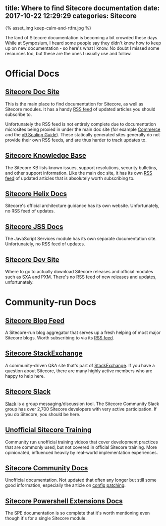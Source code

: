title: Where to find Sitecore documentation
date: 2017-10-22 12:29:29
categories: Sitecore
---

{% asset_img keep-calm-and-rtfm.jpg %}

The land of Sitecore documentation is becoming a bit crowded these days. While at Symposium, I heard some people say they didn't know how to keep up on new documentation - so here's what I know. No doubt I missed some resources too, but these are the ones I usually use and follow.

# Official Docs

## [Sitecore Doc Site](https://doc.sitecore.net)

This is the main place to find documentation for Sitecore, as well as Sitecore modules. It has a handy [RSS feed](https://doc.sitecore.net/~/link.aspx?_id=C12C95F2683A4AF98BABA504B4701DD7&_z=z) of updated articles you should subscribe to.

Unfortunately the RSS feed is not entirely complete due to documentation microsites being proxied in under the main doc site (for example [Commerce](http://commercesdn.sitecore.net/SitecoreCommerce/UsersGuide/en-us/index.html) and the [v9 Scaling Guide](https://doc.sitecore.net/developers/scaling-guide/)). These statically generated sites generally do not provide their own RSS feeds, and are thus harder to track updates to.

## [Sitecore Knowledge Base](https://kb.sitecore.net/)

The Sitecore KB lists known issues, support resolutions, security bulletins, and other support information. Like the main doc site, it has its own [RSS feed](https://kb.sitecore.net/en/Articles_RSS_Feed.aspx) of updated articles that is absolutely worth subscribing to.

## [Sitecore Helix Docs](http://helix.sitecore.net/)

Sitecore's official architecture guidance has its own website. Unfortunately, no RSS feed of updates.

## [Sitecore JSS Docs](https://jss.sitecore.net/)

The JavaScript Services module has its own separate documentation site. Unfortunately, no RSS feed of updates.

## [Sitecore Dev Site](https://dev.sitecore.net/)

Where to go to actually download Sitecore releases and official modules such as SXA and PXM. There's no RSS feed of new releases and updates, unfortunately.

# Community-run Docs

## [Sitecore Blog Feed](http://feeds.sitecore.net/)

A Sitecore-run blog aggregator that serves up a fresh helping of most major Sitecore blogs. Worth subscribing to via its [RSS feed](http://feeds.sitecore.net/Feed/LatestPosts).

## [Sitecore StackExchange](https://sitecore.stackexchange.com/)

A community-driven Q&A site that's part of [StackExchange](https://stackexchange.com/). If you have a question about Sitecore, there are many highly active members who are happy to help here.

## [Sitecore Slack](https://www.akshaysura.com/2015/10/27/how-to-join-sitecore-slack-community-chat/)

[Slack](https://slack.com/) is a group messaging/discussion tool. The Sitecore Community Slack group has over 2,700 Sitecore developers with very active participation. If you do Sitecore, you should be here.

## [Unofficial Sitecore Training](http://www.akshaysura.com/2016/02/03/unofficial-sitecore-8-training-webinar-series-full-curriculum/)

Community run unofficial training videos that cover development practices that are commonly used, but not covered in official Sitecore training. More opinionated, influenced heavily by real-world implementation experiences.

## [Sitecore Community Docs](https://sitecore-community.github.io/docs/)

Unofficial documentation. Not updated that often any longer but still some good information, especially the article on [config patching](http://sitecore-community.github.io/docs/documentation/Sitecore%20Fundamentals/Patch%20Files/).

## [Sitecore Powershell Extensions Docs](https://sitecorepowershell.gitbooks.io/sitecore-powershell-extensions/)

The SPE documentation is so complete that it's worth mentioning even though it's for a single Sitecore module.